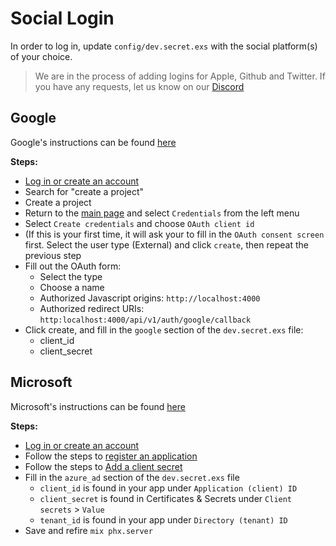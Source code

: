 # Social Login

In order to log in, update `config/dev.secret.exs` with the social platform(s) of your choice.
<!-- - [Apple instructions](https://developer.apple.com/documentation/authenticationservices) -->
<!-- - [Github instructions](https://docs.github.com/en/developers/apps/authorizing-oauth-apps) -->
<!-- - [Twitter instructions](https://developer.twitter.com/en/docs/authentication/guides) -->

> We are in the process of adding logins for Apple, Github and Twitter. If you have any requests, let us know on our [Discord](https://discord.gg/JydTNZCS)

## Google
Google's instructions can be found [here](https://developers.google.com/identity/protocols/oauth2)

**Steps:**
- [Log in or create an account](https://console.developers.google.com)
- Search for "create a project"
- Create a project
- Return to the [main page](https://console.developers.google.com) and select `Credentials` from the left menu
- Select `Create credentials` and choose `OAuth client id`
- (If this is your first time, it will ask your to fill in the `OAuth consent screen` first. Select the user type (External) and click `create`, then repeat the previous step
- Fill out the OAuth form:
  - Select the type
  - Choose a name
  - Authorized Javascript origins: `http://localhost:4000`
  - Authorized redirect URIs: `http:localhost:4000/api/v1/auth/google/callback`
- Click create, and fill in the `google` section of the `dev.secret.exs` file:
  - client_id
  - client_secret

## Microsoft

Microsoft's instructions can be found [here](https://docs.microsoft.com/en-us/azure/active-directory/develop/quickstart-register-app)

**Steps:**
- [Log in or create an account](https://portal.azure.com/)
- Follow the steps to [register an application](https://docs.microsoft.com/en-us/azure/active-directory/develop/quickstart-register-app#register-an-application)
- Follow the steps to [Add a client secret](https://docs.microsoft.com/en-us/azure/active-directory/develop/quickstart-register-app#add-a-client-secret)
- Fill in the `azure_ad` section of the `dev.secret.exs` file
  - `client_id` is found in your app under `Application (client) ID`
  - `client_secret` is found in Certificates & Secrets under `Client secrets` > `Value`
  - `tenant_id` is found in your app under `Directory (tenant) ID`
- Save and refire `mix phx.server`